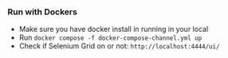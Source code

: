 ### Run with Dockers
- Make sure you have docker install in running in your local
- Run `docker compose -f docker-compose-channel.yml up`
- Check if Selenium Grid on or not: `http://localhost:4444/ui/` 
